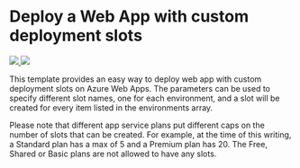 # Deploy a Web App with custom deployment slots

<a href="https://portal.azure.com/#create/Microsoft.Template/uri/https%3A%2F%2Fraw.githubusercontent.com%2FAzure%2Fazure-quickstart-templates%2Fmaster%2F101-webapp-managed-postgresql%2Fazuredeploy.json" target="_blank">
  <img src="http://azuredeploy.net/deploybutton.png"/>
</a>
<a href="http://armviz.io/#/?load=https%3A%2F%2Fraw.githubusercontent.com%2FAzure%2Fazure-quickstart-templates%2Fmaster%2F101-webapp-managed-postgresql%2Fazuredeploy.json" target="_blank">
  <img src="http://armviz.io/visualizebutton.png"/>
</a>

This template provides an easy way to deploy web app with custom deployment slots on Azure Web Apps. The parameters can be used to specify different slot names, one for each environment, and a slot will be created for every item listed in the environments array.

Please note that different app service plans put different caps on the number of slots that can be created.
For example, at the time of this writing, a Standard plan has a max of 5 and a Premium plan has 20. The Free, Shared or Basic plans are not allowed to have any slots.
